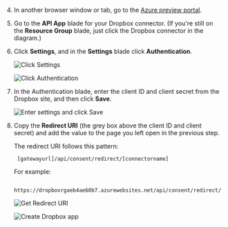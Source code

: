 ﻿4. In another browser window or tab, go to the [Azure preview portal](https://portal.azure.com).

3. Go to the **API App** blade for your Dropbox connector. (If you're still on the **Resource Group** blade, just click the Dropbox connector in the diagram.)

4. Click **Settings**, and in the **Settings** blade click **Authentication**.

	![Click Settings](./media/app-service-api-exchange-dropbox-settings/clicksettings.png)

	![Click Authentication](./media/app-service-api-exchange-dropbox-settings/clickauth.png)

5. In the Authentication blade, enter the client ID and client secret from the Dropbox site, and then click **Save**.

	![Enter settings and click Save](./media/app-service-api-exchange-dropbox-settings/authblade.png)

3. Copy the **Redirect URI** (the grey box above the client ID and client secret) and add the value to the page you left open in the previous step. 

	The redirect URI follows this pattern:

		[gatewayurl]/api/consent/redirect/[connectorname]

	For example:

		https://dropboxrgaeb4ae60b7.azurewebsites.net/api/consent/redirect/DropboxConnector

	![Get Redirect URI](./media/app-service-api-exchange-dropbox-settings/redirecturi.png)

	![Create Dropbox app](./media/app-service-api-exchange-dropbox-settings/dbappsettings2.png)